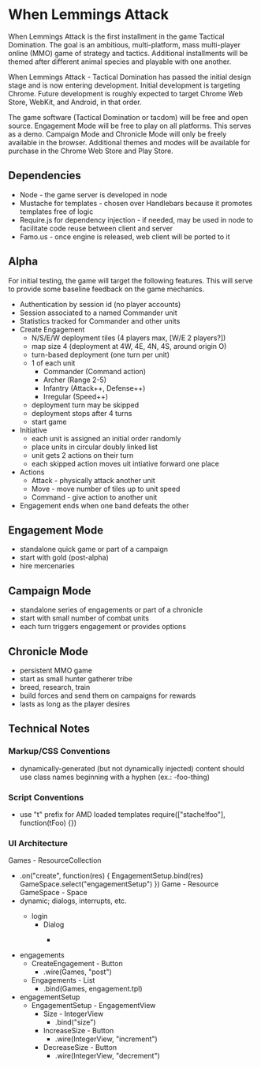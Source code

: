 When Lemmings Attack
====================
When Lemmings Attack is the first installment in the game Tactical Domination.
The goal is an ambitious, multi-platform, mass multi-player online (MMO) game of
strategy and tactics.  Additional installments will be themed after different
animal species and playable with one another.

When Lemmings Attack - Tactical Domination has passed the initial design stage
and is now entering development.  Initial development is targeting Chrome.
Future development is roughly expected to target Chrome Web Store, WebKit, and
Android, in that order.

The game software (Tactical Domination or tacdom) will be free and open source.
Engagement Mode will be free to play on all platforms.  This serves as a demo.
Campaign Mode and Chronicle Mode will only be freely available in the browser.
Additional themes and modes will be available for purchase in the Chrome Web
Store and Play Store.

Dependencies
------------
 * Node - the game server is developed in node
 * Mustache for templates - chosen over Handlebars because it promotes templates
   free of logic
 * Require.js for dependency injection - if needed, may be used in node to
   facilitate code reuse between client and server
 * Famo.us - once engine is released, web client will be ported to it

Alpha
-----
For initial testing, the game will target the following features.  This will
serve to provide some baseline feedback on the game mechanics.

 * Authentication by session id (no player accounts)
 * Session associated to a named Commander unit
 * Statistics tracked for Commander and other units
 * Create Engagement
   - N/S/E/W deployment tiles (4 players max, [W/E 2 players?])
   - map size 4 (deployment at 4W, 4E, 4N, 4S, around origin O)
   - turn-based deployment (one turn per unit)
   - 1 of each unit
     * Commander (Command action)
     * Archer (Range 2-5)
     * Infantry (Attack++, Defense++)
     * Irregular (Speed++)
   - deployment turn may be skipped
   - deployment stops after 4 turns
   - start game
 * Initiative
   - each unit is assigned an initial order randomly
   - place units in circular doubly linked list
   - unit gets 2 actions on their turn
   - each skipped action moves uit intiative forward one place
 * Actions
   - Attack - physically attack another unit
   - Move - move number of tiles up to unit speed
   - Command - give action to another unit
 * Engagement ends when one band defeats the other

Engagement Mode
---------------
 - standalone quick game or part of a campaign
 - start with gold (post-alpha)
 - hire mercenaries

Campaign Mode
-------------
 - standalone series of engagements or part of a chronicle
 - start with small number of combat units
 - each turn triggers engagement or provides options

Chronicle Mode
--------------
 - persistent MMO game
 - start as small hunter gatherer tribe
 - breed, research, train
 - build forces and send them on campaigns for rewards
 - lasts as long as the player desires

Technical Notes
---------------

### Markup/CSS Conventions
 - dynamically-generated (but not dynamically injected) content should use class
   names beginning with a hyphen (ex.: -foo-thing)

### Script Conventions
 - use "t" prefix for AMD loaded templates
   require(["stache!foo"], function(tFoo) {})

### UI Architecture
Games - ResourceCollection
 - .on("create", function(res) {
      EngagementSetup.bind(res)
      GameSpace.select("engagementSetup")
    })
Game - Resource
GameSpace - Space
 - <virtual> dynamic; dialogs, interrupts, etc.
    - login
       - Dialog
          - <form>
 - engagements
    - CreateEngagement - Button
       - .wire(Games, "post")
    - Engagements - List
       - .bind(Games, engagement.tpl)
 - engagementSetup
    - EngagementSetup - EngagementView
       - Size - IntegerView
          - .bind("size")
       - IncreaseSize - Button
          - .wire(IntegerView, "increment")
       - DecreaseSize - Button
          - .wire(IntegerView, "decrement")
